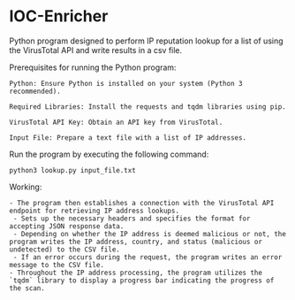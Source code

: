 # IOC-Enricher
Python program designed to perform IP reputation lookup for a list of using the VirusTotal API and write results in a csv file.

Prerequisites for running the Python program:

    Python: Ensure Python is installed on your system (Python 3 recommended).

    Required Libraries: Install the requests and tqdm libraries using pip.

    VirusTotal API Key: Obtain an API key from VirusTotal.

    Input File: Prepare a text file with a list of IP addresses.

Run the program by executing the following command:
```
python3 lookup.py input_file.txt
```


Working:

	- The program then establishes a connection with the VirusTotal API endpoint for retrieving IP address lookups.
	 - Sets up the necessary headers and specifies the format for accepting JSON response data.
	 - Depending on whether the IP address is deemed malicious or not, the program writes the IP address, country, and status (malicious or undetected) to the CSV file.
	 - If an error occurs during the request, the program writes an error message to the CSV file.
	- Throughout the IP address processing, the program utilizes the `tqdm` library to display a progress bar indicating the progress of the scan.
